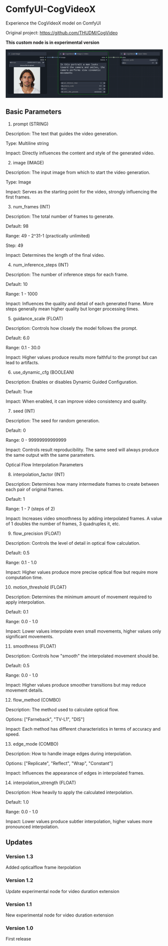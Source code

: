 # ComfyUI-CogVideoX
Experience the CogVideoX model on ComfyUI

Original project: https://github.com/THUDM/CogVideo

**This custom node is in experimental version**

![Overview](/assets/screenshot.png)

## Basic Parameters

1. prompt (STRING)

Description: The text that guides the video generation.

Type: Multiline string

Impact: Directly influences the content and style of the generated video.

2. image (IMAGE)

Description: The input image from which to start the video generation.

Type: Image

Impact: Serves as the starting point for the video, strongly influencing the first frames.

3. num_frames (INT)

Description: The total number of frames to generate.

Default: 98

Range: 49 - 2^31-1 (practically unlimited)

Step: 49

Impact: Determines the length of the final video.

4. num_inference_steps (INT)

Description: The number of inference steps for each frame.

Default: 10

Range: 1 - 1000

Impact: Influences the quality and detail of each generated frame. More steps generally mean higher quality but longer processing times.

5. guidance_scale (FLOAT)

Description: Controls how closely the model follows the prompt.

Default: 6.0

Range: 0.1 - 30.0

Impact: Higher values produce results more faithful to the prompt but can lead to artifacts.

6. use_dynamic_cfg (BOOLEAN)

Description: Enables or disables Dynamic Guided Configuration.

Default: True

Impact: When enabled, it can improve video consistency and quality.

7. seed (INT)

Description: The seed for random generation.

Default: 0

Range: 0 - 99999999999999

Impact: Controls result reproducibility. The same seed will always produce the same output with the same parameters.

Optical Flow Interpolation Parameters

8. interpolation_factor (INT)

Description: Determines how many intermediate frames to create between each pair of original frames.

Default: 1

Range: 1 - 7 (steps of 2)

Impact: Increases video smoothness by adding interpolated frames. A value of 1 doubles the number of frames, 3 quadruples it, etc.

9. flow_precision (FLOAT)

Description: Controls the level of detail in optical flow calculation.

Default: 0.5

Range: 0.1 - 1.0

Impact: Higher values produce more precise optical flow but require more computation time.

10. motion_threshold (FLOAT)

Description: Determines the minimum amount of movement required to apply interpolation.

Default: 0.1

Range: 0.0 - 1.0

Impact: Lower values interpolate even small movements, higher values only significant movements.

11. smoothness (FLOAT)

Description: Controls how "smooth" the interpolated movement should be.

Default: 0.5

Range: 0.0 - 1.0

Impact: Higher values produce smoother transitions but may reduce movement details.

12. flow_method (COMBO)

Description: The method used to calculate optical flow.

Options: ["Farneback", "TV-L1", "DIS"]

Impact: Each method has different characteristics in terms of accuracy and speed.

13. edge_mode (COMBO)

Description: How to handle image edges during interpolation.

Options: ["Replicate", "Reflect", "Wrap", "Constant"]

Impact: Influences the appearance of edges in interpolated frames.

14. interpolation_strength (FLOAT)

Description: How heavily to apply the calculated interpolation.

Default: 1.0

Range: 0.0 - 1.0

Impact: Lower values produce subtler interpolation, higher values more pronounced interpolation.

## Updates

### Version 1.3

Added opticalflow frame iterpolation

### Version 1.2

Update experimental node for video duration extension

### Version 1.1

New experimental node for video duration extension

### Version 1.0

First release

